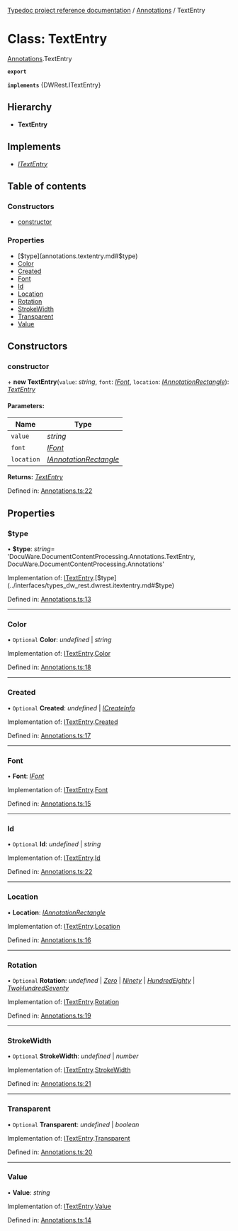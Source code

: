 [Typedoc project reference documentation](../README.md) / [Annotations](../modules/annotations.md) / TextEntry

# Class: TextEntry

[Annotations](../modules/annotations.md).TextEntry

**`export`** 

**`implements`** {DWRest.ITextEntry}

## Hierarchy

* **TextEntry**

## Implements

* [*ITextEntry*](../interfaces/types_dw_rest.dwrest.itextentry.md)

## Table of contents

### Constructors

- [constructor](annotations.textentry.md#constructor)

### Properties

- [$type](annotations.textentry.md#$type)
- [Color](annotations.textentry.md#color)
- [Created](annotations.textentry.md#created)
- [Font](annotations.textentry.md#font)
- [Id](annotations.textentry.md#id)
- [Location](annotations.textentry.md#location)
- [Rotation](annotations.textentry.md#rotation)
- [StrokeWidth](annotations.textentry.md#strokewidth)
- [Transparent](annotations.textentry.md#transparent)
- [Value](annotations.textentry.md#value)

## Constructors

### constructor

\+ **new TextEntry**(`value`: *string*, `font`: [*IFont*](../interfaces/types_dw_rest.dwrest.ifont.md), `location`: [*IAnnotationRectangle*](../interfaces/types_dw_rest.dwrest.iannotationrectangle.md)): [*TextEntry*](annotations.textentry.md)

#### Parameters:

Name | Type |
------ | ------ |
`value` | *string* |
`font` | [*IFont*](../interfaces/types_dw_rest.dwrest.ifont.md) |
`location` | [*IAnnotationRectangle*](../interfaces/types_dw_rest.dwrest.iannotationrectangle.md) |

**Returns:** [*TextEntry*](annotations.textentry.md)

Defined in: [Annotations.ts:22](https://github.com/DocuWare/REST-Sample-TS/blob/6f07cff/src/Annotations.ts#L22)

## Properties

### $type

• **$type**: *string*= 'DocuWare.DocumentContentProcessing.Annotations.TextEntry, DocuWare.DocumentContentProcessing.Annotations'

Implementation of: [ITextEntry](../interfaces/types_dw_rest.dwrest.itextentry.md).[$type](../interfaces/types_dw_rest.dwrest.itextentry.md#$type)

Defined in: [Annotations.ts:13](https://github.com/DocuWare/REST-Sample-TS/blob/6f07cff/src/Annotations.ts#L13)

___

### Color

• `Optional` **Color**: *undefined* \| *string*

Implementation of: [ITextEntry](../interfaces/types_dw_rest.dwrest.itextentry.md).[Color](../interfaces/types_dw_rest.dwrest.itextentry.md#color)

Defined in: [Annotations.ts:18](https://github.com/DocuWare/REST-Sample-TS/blob/6f07cff/src/Annotations.ts#L18)

___

### Created

• `Optional` **Created**: *undefined* \| [*ICreateInfo*](../interfaces/types_dw_rest.dwrest.icreateinfo.md)

Implementation of: [ITextEntry](../interfaces/types_dw_rest.dwrest.itextentry.md).[Created](../interfaces/types_dw_rest.dwrest.itextentry.md#created)

Defined in: [Annotations.ts:17](https://github.com/DocuWare/REST-Sample-TS/blob/6f07cff/src/Annotations.ts#L17)

___

### Font

• **Font**: [*IFont*](../interfaces/types_dw_rest.dwrest.ifont.md)

Implementation of: [ITextEntry](../interfaces/types_dw_rest.dwrest.itextentry.md).[Font](../interfaces/types_dw_rest.dwrest.itextentry.md#font)

Defined in: [Annotations.ts:15](https://github.com/DocuWare/REST-Sample-TS/blob/6f07cff/src/Annotations.ts#L15)

___

### Id

• `Optional` **Id**: *undefined* \| *string*

Implementation of: [ITextEntry](../interfaces/types_dw_rest.dwrest.itextentry.md).[Id](../interfaces/types_dw_rest.dwrest.itextentry.md#id)

Defined in: [Annotations.ts:22](https://github.com/DocuWare/REST-Sample-TS/blob/6f07cff/src/Annotations.ts#L22)

___

### Location

• **Location**: [*IAnnotationRectangle*](../interfaces/types_dw_rest.dwrest.iannotationrectangle.md)

Implementation of: [ITextEntry](../interfaces/types_dw_rest.dwrest.itextentry.md).[Location](../interfaces/types_dw_rest.dwrest.itextentry.md#location)

Defined in: [Annotations.ts:16](https://github.com/DocuWare/REST-Sample-TS/blob/6f07cff/src/Annotations.ts#L16)

___

### Rotation

• `Optional` **Rotation**: *undefined* \| [*Zero*](../enums/types_dw_rest.dwrest.rotation.md#zero) \| [*Ninety*](../enums/types_dw_rest.dwrest.rotation.md#ninety) \| [*HundredEighty*](../enums/types_dw_rest.dwrest.rotation.md#hundredeighty) \| [*TwoHundredSeventy*](../enums/types_dw_rest.dwrest.rotation.md#twohundredseventy)

Implementation of: [ITextEntry](../interfaces/types_dw_rest.dwrest.itextentry.md).[Rotation](../interfaces/types_dw_rest.dwrest.itextentry.md#rotation)

Defined in: [Annotations.ts:19](https://github.com/DocuWare/REST-Sample-TS/blob/6f07cff/src/Annotations.ts#L19)

___

### StrokeWidth

• `Optional` **StrokeWidth**: *undefined* \| *number*

Implementation of: [ITextEntry](../interfaces/types_dw_rest.dwrest.itextentry.md).[StrokeWidth](../interfaces/types_dw_rest.dwrest.itextentry.md#strokewidth)

Defined in: [Annotations.ts:21](https://github.com/DocuWare/REST-Sample-TS/blob/6f07cff/src/Annotations.ts#L21)

___

### Transparent

• `Optional` **Transparent**: *undefined* \| *boolean*

Implementation of: [ITextEntry](../interfaces/types_dw_rest.dwrest.itextentry.md).[Transparent](../interfaces/types_dw_rest.dwrest.itextentry.md#transparent)

Defined in: [Annotations.ts:20](https://github.com/DocuWare/REST-Sample-TS/blob/6f07cff/src/Annotations.ts#L20)

___

### Value

• **Value**: *string*

Implementation of: [ITextEntry](../interfaces/types_dw_rest.dwrest.itextentry.md).[Value](../interfaces/types_dw_rest.dwrest.itextentry.md#value)

Defined in: [Annotations.ts:14](https://github.com/DocuWare/REST-Sample-TS/blob/6f07cff/src/Annotations.ts#L14)
